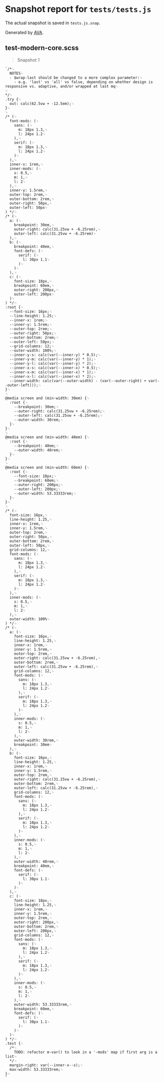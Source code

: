 # Snapshot report for `tests/tests.js`

The actual snapshot is saved in `tests.js.snap`.

Generated by [AVA](https://ava.li).

## test-modern-core.scss

> Snapshot 1

    `/*␊
      NOTES␊
      - $wrap-last should be changed to a more complex parameter:␊
        - e.g. 'last' vs 'all' vs false, depending on whether design is responsive vs. adaptive, and/or wrapped at last mq␊
    ␊
    */␊
    .try {␊
      out: calc(62.5vw + -12.5em);␊
    }␊
    ␊
    /* (␊
      font-mods: (␊
        sans: (␊
          m: 18px 1.3,␊
          l: 24px 1.2␊
        ),␊
        serif: (␊
          m: 18px 1.3,␊
          l: 24px 1.2␊
        )␊
      ),␊
      inner-x: 1rem,␊
      inner-mods: (␊
        s: 0.5,␊
        m: 1,␊
        l: 2␊
      ),␊
      inner-y: 1.5rem,␊
      outer-top: 2rem,␊
      outer-bottom: 2rem,␊
      outer-right: 50px,␊
      outer-left: 50px␊
    ) */␊
    /* (␊
      a: (␊
        breakpoint: 30em,␊
        outer-right: calc(31.25vw + -6.25rem),␊
        outer-left: calc(31.25vw + -6.25rem)␊
      ),␊
      b: (␊
        breakpoint: 40em,␊
        font-defs: (␊
          serif: (␊
            l: 30px 1.1␊
          )␊
        )␊
      ),␊
      c: (␊
        font-size: 18px,␊
        breakpoint: 60em,␊
        outer-right: 200px,␊
        outer-left: 200px␊
      )␊
    ) */␊
    :root {␊
      --font-size: 16px;␊
      --line-height: 1.25;␊
      --inner-x: 1rem;␊
      --inner-y: 1.5rem;␊
      --outer-top: 2rem;␊
      --outer-right: 50px;␊
      --outer-bottom: 2rem;␊
      --outer-left: 50px;␊
      --grid-columns: 12;␊
      --outer-width: 100%;␊
      --inner-y-s: calc(var(--inner-y) * 0.5);␊
      --inner-y-m: calc(var(--inner-y) * 1);␊
      --inner-y-l: calc(var(--inner-y) * 2);␊
      --inner-x-s: calc(var(--inner-x) * 0.5);␊
      --inner-x-m: calc(var(--inner-x) * 1);␊
      --inner-x-l: calc(var(--inner-x) * 2);␊
      --inner-width: calc(var(--outer-width) - (var(--outer-right) + var(--outer-left)));␊
    }␊
    ␊
    @media screen and (min-width: 30em) {␊
      :root {␊
        --breakpoint: 30em;␊
        --outer-right: calc(31.25vw + -6.25rem);␊
        --outer-left: calc(31.25vw + -6.25rem);␊
        --outer-width: 30rem;␊
      }␊
    }␊
    ␊
    @media screen and (min-width: 40em) {␊
      :root {␊
        --breakpoint: 40em;␊
        --outer-width: 40rem;␊
      }␊
    }␊
    ␊
    @media screen and (min-width: 60em) {␊
      :root {␊
        --font-size: 18px;␊
        --breakpoint: 60em;␊
        --outer-right: 200px;␊
        --outer-left: 200px;␊
        --outer-width: 53.33333rem;␊
      }␊
    }␊
    ␊
    /* (␊
      font-size: 16px,␊
      line-height: 1.25,␊
      inner-x: 1rem,␊
      inner-y: 1.5rem,␊
      outer-top: 2rem,␊
      outer-right: 50px,␊
      outer-bottom: 2rem,␊
      outer-left: 50px,␊
      grid-columns: 12,␊
      font-mods: (␊
        sans: (␊
          m: 18px 1.3,␊
          l: 24px 1.2␊
        ),␊
        serif: (␊
          m: 18px 1.3,␊
          l: 24px 1.2␊
        )␊
      ),␊
      inner-mods: (␊
        s: 0.5,␊
        m: 1,␊
        l: 2␊
      ),␊
      outer-width: 100%␊
    ) */␊
    /* (␊
      a: (␊
        font-size: 16px,␊
        line-height: 1.25,␊
        inner-x: 1rem,␊
        inner-y: 1.5rem,␊
        outer-top: 2rem,␊
        outer-right: calc(31.25vw + -6.25rem),␊
        outer-bottom: 2rem,␊
        outer-left: calc(31.25vw + -6.25rem),␊
        grid-columns: 12,␊
        font-mods: (␊
          sans: (␊
            m: 18px 1.3,␊
            l: 24px 1.2␊
          ),␊
          serif: (␊
            m: 18px 1.3,␊
            l: 24px 1.2␊
          )␊
        ),␊
        inner-mods: (␊
          s: 0.5,␊
          m: 1,␊
          l: 2␊
        ),␊
        outer-width: 30rem,␊
        breakpoint: 30em␊
      ),␊
      b: (␊
        font-size: 16px,␊
        line-height: 1.25,␊
        inner-x: 1rem,␊
        inner-y: 1.5rem,␊
        outer-top: 2rem,␊
        outer-right: calc(31.25vw + -6.25rem),␊
        outer-bottom: 2rem,␊
        outer-left: calc(31.25vw + -6.25rem),␊
        grid-columns: 12,␊
        font-mods: (␊
          sans: (␊
            m: 18px 1.3,␊
            l: 24px 1.2␊
          ),␊
          serif: (␊
            m: 18px 1.3,␊
            l: 24px 1.2␊
          )␊
        ),␊
        inner-mods: (␊
          s: 0.5,␊
          m: 1,␊
          l: 2␊
        ),␊
        outer-width: 40rem,␊
        breakpoint: 40em,␊
        font-defs: (␊
          serif: (␊
            l: 30px 1.1␊
          )␊
        )␊
      ),␊
      c: (␊
        font-size: 18px,␊
        line-height: 1.25,␊
        inner-x: 1rem,␊
        inner-y: 1.5rem,␊
        outer-top: 2rem,␊
        outer-right: 200px,␊
        outer-bottom: 2rem,␊
        outer-left: 200px,␊
        grid-columns: 12,␊
        font-mods: (␊
          sans: (␊
            m: 18px 1.3,␊
            l: 24px 1.2␊
          ),␊
          serif: (␊
            m: 18px 1.3,␊
            l: 24px 1.2␊
          )␊
        ),␊
        inner-mods: (␊
          s: 0.5,␊
          m: 1,␊
          l: 2␊
        ),␊
        outer-width: 53.33333rem,␊
        breakpoint: 60em,␊
        font-defs: (␊
          serif: (␊
            l: 30px 1.1␊
          )␊
        )␊
      )␊
    ) */␊
    .test {␊
      /*␊
        TODO: refactor m-var() to look in a '-mods' map if first arg is a list␊
      */␊
      margin-right: var(--inner-x--s);␊
      max-width: 53.33333rem;␊
    }␊
    `

